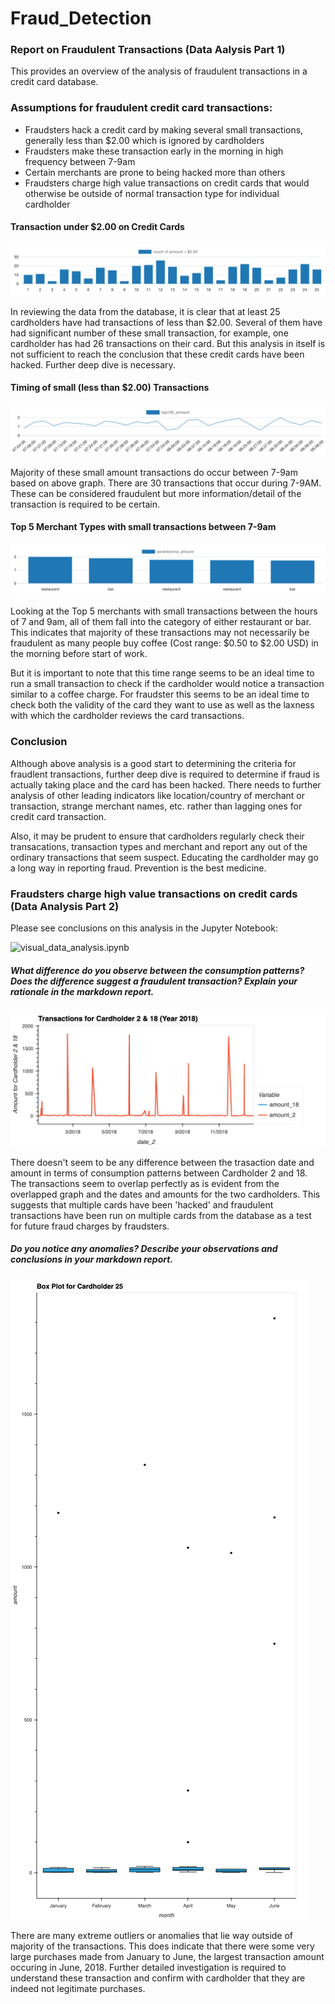 # Fraud_Detection

### Report on Fraudulent Transactions (Data Aalysis Part 1)

This provides an overview of the analysis of fraudulent transactions in a credit card database.

### Assumptions for fraudulent credit card transactions:
* Fraudsters hack a credit card by making several small transactions, generally less than $2.00 which is ignored by cardholders
* Fraudsters make these transaction early in the morning in high frequency between 7-9am
* Certain merchants are prone to being hacked more than others
* Fraudsters charge high value transactions on credit cards that would otherwise be outside of normal transaction type for individual cardholder

#### Transaction under $2.00 on Credit Cards

![No_of_Trns_less_than_2](https://github.com/KSohi-max/Fraud_Detection/blob/main/Images/No_of_Trns_less_than_2.png)

In reviewing the data from the database, it is clear that at least 25 cardholders have had transactions of less than $2.00.  Several of them have had significant number of these small transaction, for example, one cardholder has had 26 transactions on their card. But this analysis in itself is not sufficient to reach the conclusion that these credit cards have been hacked. Further deep dive is necessary.

#### Timing of small (less than $2.00) Transactions

![Top_100_Transns_btwn_7_9am](https://github.com/KSohi-max/Fraud_Detection/blob/main/Images/Transns_btwn_7_9am.png)

Majority of these small amount transactions do occur between 7-9am based on above graph. There are 30 transactions that occur during 7-9AM. These can be considered fraudulent but more information/detail of the transaction is required to be certain.

#### Top 5 Merchant Types with small transactions between 7-9am

![Merchant_Type_v_Transn_Size](https://github.com/KSohi-max/Fraud_Detection/blob/main/Images/Merchant_Type_v_Transn_Size.png)

Looking at the Top 5 merchants with small transactions between the hours of 7 and 9am, all of them fall into the category of either restaurant or bar.  This indicates that majority of these transactions may not necessarily be fraudulent as many people buy coffee (Cost range: $0.50 to $2.00 USD) in the morning before start of work.  

But it is important to note that this time range seems to be an ideal time to run a small transaction to check if the cardholder would notice a transaction similar to a coffee charge.  For fraudster this seems to be an ideal time to check both the validity of the card they want to use as well as the laxness with which the cardholder reviews the card transactions.

### Conclusion

Although above analysis is a good start to determining the criteria for fraudlent transactions, further deep dive is required to determine if fraud is actually taking place and the card has been hacked.  There needs to further analysis of other leading indicators like location/country of merchant or transaction, strange merchant names, etc. rather than lagging ones for credit card transaction.  

Also, it may be prudent to ensure that cardholders regularly check their transacations, transaction types and merchant and report any out of the ordinary transactions that seem suspect. Educating the cardholder may go a long way in reporting fraud. Prevention is the best medicine. 

### Fraudsters charge high value transactions on credit cards (Data Analysis Part 2)

Please see conclusions on this analysis in the Jupyter Notebook:

![visual_data_analysis.ipynb](https://github.com/KSohi-max/Fraud_Detection/blob/main/visual_data_analysis.ipynb)

##### What difference do you observe between the consumption patterns? Does the difference suggest a fraudulent transaction? Explain your rationale in the markdown report.

![Transactions for Cardholder 2 & 18 (Year 2018)](https://github.com/KSohi-max/Fraud_Detection/blob/main/Images/Transactions%20for%20Cardholder%202%20%26%2018%20(Year%202018).png)

There doesn't seem to be any difference between the trasaction date and amount in terms of consumption patterns between Cardholder 2 and 18.  The transactions seem to overlap perfectly as is evident from the overlapped graph and the dates and amounts for the two cardholders.  This suggests that multiple cards have been 'hacked' and fraudulent transactions have been run on multiple cards from the database as a test for future fraud charges by fraudsters.

##### Do you notice any anomalies? Describe your observations and conclusions in your markdown report.

![Box Plot for Cardholder 25](https://github.com/KSohi-max/Fraud_Detection/blob/main/Images/Box%20Plot%20for%20Cardholder%2025.png)

There are many extreme outliers or anomalies that lie way outside of majority of the transactions. This does indicate that there were some very large purchases made from January to June, the largest transaction amount occuring in June, 2018.  Further detailed investigation is required to understand these transaction and confirm with cardholder that they are indeed not legitimate purchases.
